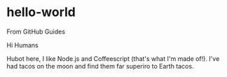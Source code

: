 # hello-world
From GitHub Guides

Hi Humans

Hubot here, I like Node.js and Coffeescript (that's what I'm made of!).
I've had tacos on the moon and find them far superiro to Earth tacos. 
